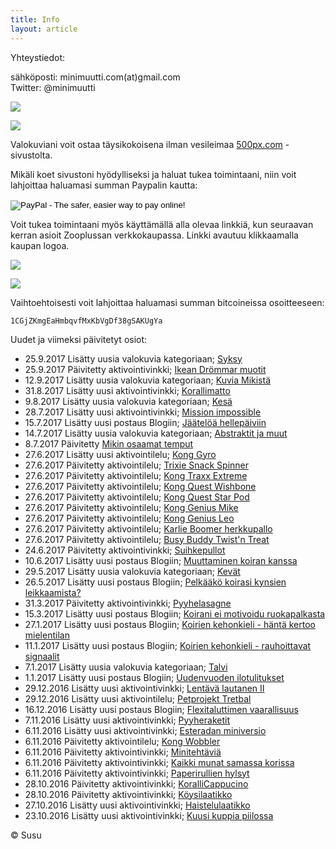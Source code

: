 ```yaml
---
title: Info
layout: article
---
```


Yhteystiedot:

sähköposti: minimuutti.com(at)gmail.com<br/>
Twitter: @minimuutti

[![](https://dl.dropboxusercontent.com/sh/ea1wtnz7z734o12/AADN3gQnG6WMsOFYQTpumxJda/muut/Twitter%20logo_40.jpg)](https://twitter.com/minimuutti)

![](https://lh3.googleusercontent.com/rUi_U-5Iu5bgA0h60ykYVrw8kV3k10DMccmLkt_t2Vs=w245)

Valokuviani voit ostaa täysikokoisena ilman vesileimaa [500px.com](https://500px.com/search?q=minimuutticom&type=market) -sivustolta.

Mikäli koet sivustoni hyödylliseksi ja haluat tukea toimintaani, niin voit lahjoittaa haluamasi summan Paypalin kautta:

<p>
<form action="https://www.paypal.com/cgi-bin/webscr" method="post" target="_top">
<input type="hidden" name="cmd" value="_s-xclick">
<input type="hidden" name="hosted_button_id" value="GBYSCQHGRBAT4">
<input type="image" src="https://www.paypalobjects.com/en_US/i/btn/btn_donateCC_LG.gif" border="0" name="submit" alt="PayPal - The safer, easier way to pay online!">
<img alt="" border="0" src="https://www.paypalobjects.com/en_US/i/scr/pixel.gif" width="1" height="1">
</form>
</p>

Voit tukea toimintaani myös käyttämällä alla olevaa linkkiä, kun seuraavan kerran asioit Zooplussan verkkokaupassa. Linkki avautuu klikkaamalla kaupan logoa.

![](https://dl.dropboxusercontent.com/sh/ea1wtnz7z734o12/AABJ4id2qnwExeeaa1empjHfa/muut/matkassa%20mukana.jpg)

[![](https://lh3.googleusercontent.com/MKwfsbFq7uu2wQQcpBMKzbeTWG_X6GHIw91FFzQ2LGw=w447)](http://clk.tradedoubler.com/click?p(210840)a(2526211)g(19927404)url(http://www.zooplus.fi/))

Vaihtoehtoisesti voit lahjoittaa haluamasi summan bitcoineissa osoitteeseen:

	1CGjZKmgEaHmbqvfMxKbVgDf38gSAKUgYa

Uudet ja viimeksi päivitetyt osiot:

* 25.9.2017 Lisätty uusia valokuvia kategoriaan; [Syksy](/valokuvaus/luontokuvat/syksy/)
* 25.9.2017 Päivitetty aktivointivinkki; [Ikean Drömmar muotit](/aktivointi/ikean-drommar-muotit/)
* 12.9.2017 Lisätty uusia valokuvia kategoriaan; [Kuvia Mikistä](/valokuvaus/kuvia-mikista/)
* 31.8.2017 Lisätty uusi aktivointivinkki; [Korallimatto](/aktivointi/korallimatto/)
* 9.8.2017 Lisätty uusia valokuvia kategoriaan; [Kesä](/valokuvaus/luontokuvat/kesa/)
* 28.7.2017 Lisätty uusi aktivointivinkki; [Mission impossible](/aktivointi/mission-impossible/)
* 15.7.2017 Lisätty uusi postaus Blogiin; [Jäätelöä hellepäiviin](/blogi/jaateloa-hellepaiviin/)
* 14.7.2017 Lisätty uusia valokuvia kategoriaan; [Abstraktit ja muut](/valokuvaus/abstraktit-muut/)
* 8.7.2017 Päivitetty [Mikin osaamat temput](/temput/mikin-osaamat-temput/)
* 27.6.2017 Lisätty uusi aktivointilelu; [Kong Gyro](/aktivointilelut/kong-gyro/)
* 27.6.2017 Päivitetty aktivointilelu; [Trixie Snack Spinner](/aktivointilelut/trixie-snack-spinner/)
* 27.6.2017 Päivitetty aktivointilelu; [Kong Traxx Extreme](/aktivointilelut/kong-traxx-extreme/)
* 27.6.2017 Päivitetty aktivointilelu; [Kong Quest Wishbone](/aktivointilelut/kong-quest-wishbone/)
* 27.6.2017 Päivitetty aktivointilelu; [Kong Quest Star Pod](/aktivointilelut/kong-quest-star-pod/)
* 27.6.2017 Päivitetty aktivointilelu; [Kong Genius Mike](/aktivointilelut/kong-genius-mike/)
* 27.6.2017 Päivitetty aktivointilelu; [Kong Genius Leo](/aktivointilelut/kong-genius-leo/)
* 27.6.2017 Päivitetty aktivointilelu; [Karlie Boomer herkkupallo](/aktivointilelut/karlie-boomer-herkkupallo/)
* 27.6.2017 Päivitetty aktivointilelu; [Busy Buddy Twist'n Treat](/aktivointilelut/busy-buddy-twistn-treat/)
* 24.6.2017 Päivitetty aktivointivinkki; [Suihkepullot](/aktivointi/suihkepullot/)
* 10.6.2017 Lisätty uusi postaus Blogiin; [Muuttaminen koiran kanssa](/blogi/muuttaminen-koiran-kanssa/)
* 29.5.2017 Lisätty uusia valokuvia kategoriaan; [Kevät](/valokuvaus/luontokuvat/kevat/)
* 26.5.2017 Lisätty uusi postaus Blogiin; [Pelkääkö koirasi kynsien leikkaamista?](/blogi/pelkaako-koirasi-kynsien-leikkaamista/)
* 31.3.2017 Päivitetty aktivointivinkki; [Pyyhelasagne](/aktivointi/pyyhelasagne/)
* 15.3.2017 Lisätty uusi postaus Blogiin; [Koirani ei motivoidu ruokapalkasta](/blogi/koirani-ei-motivoidu-ruokapalkasta/)
* 27.1.2017 Lisätty uusi postaus Blogiin; [Koirien kehonkieli - häntä kertoo mielentilan](/blogi/koirien-kehonkieli-hanta-kertoo-mielentilan/)
* 11.1.2017 Lisätty uusi postaus Blogiin; [Koirien kehonkieli - rauhoittavat signaalit](/blogi/koirien-kehonkieli-rauhoittavat-signaalit/)
* 7.1.2017 Lisätty uusia valokuvia kategoriaan; [Talvi](/valokuvaus/luontokuvat/talvi/)
* 1.1.2017 Lisätty uusi postaus Blogiin; [Uudenvuoden ilotulitukset](/blogi/uudenvuoden-ilotulitukset/)
* 29.12.2016 Lisätty uusi aktivointivinkki; [Lentävä lautanen II](/aktivointi/lentava-lautanen-ii/)
* 29.12.2016 Lisätty uusi aktivointilelu; [Petprojekt Tretbal](/aktivointilelut/petprojekt-tretbal/)
* 16.12.2016 Lisätty uusi postaus Blogiin; [Flexitaluttimen vaarallisuus](/blogi/flexitaluttimen-vaarallisuus/)
* 7.11.2016 Lisätty uusi aktivointivinkki; [Pyyheraketit](/aktivointi/pyyheraketit/)
* 6.11.2016 Lisätty uusi aktivointivinkki; [Esteradan miniversio](/aktivointi/esteradan-miniversio/)
* 6.11.2016 Päivitetty aktivointilelu; [Kong Wobbler](/aktivointilelut/kong-wobbler/)
* 6.11.2016 Päivitetty aktivointivinkki; [Minitehtäviä](/aktivointi/minitehtavia/)
* 6.11.2016 Päivitetty aktivointivinkki; [Kaikki munat samassa korissa](/aktivointi/kaikki-munat-samassa-korissa/)
* 6.11.2016 Päivitetty aktivointivinkki; [Paperirullien hylsyt](/aktivointi/paperirullien-hylsyt/)
* 28.10.2016 Päivitetty aktivointivinkki; [KoralliCappucino](/aktivointi/korallicappuccino/)
* 28.10.2016 Päivitetty aktivointivinkki; [Köysilaatikko](/aktivointi/koysilaatikko/)
* 27.10.2016 Lisätty uusi aktivointivinkki; [Haistelulaatikko](/aktivointi/haistelulaatikko/)
* 23.10.2016 Lisätty uusi aktivointivinkki; [Kuusi kuppia piilossa](/aktivointi/kuusi-kuppia-piilossa/)

© Susu
